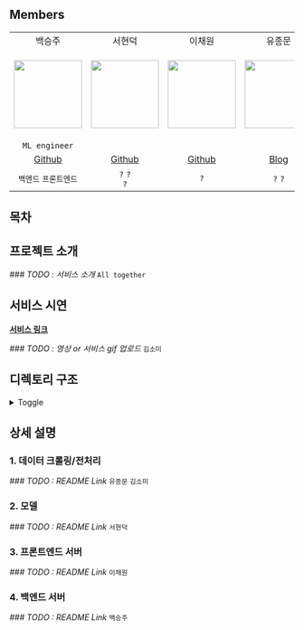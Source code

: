 ## Members

<table align="center">
    <tr>
        <td align="center">백승주</td>
        <td align="center">서현덕</td>
        <td align="center">이채원</td>
        <td align="center">유종문</td>
        <td align="center">김소미</td>
    </tr>
    <tr height="160px">
        <td align="center">
            <img height="120px" weight="120px" src="https://avatars.githubusercontent.com/u/10546369?v=4"/>
        </td>
        <td align="center">
            <img height="120px" weight="120px" src="https://avatars.githubusercontent.com/u/96756092?v=4"/>
        </td>
        <td align="center">
            <img height="120px" weight="120px" src="https://avatars.githubusercontent.com/u/41178045?v=4"/>
        </td>
        <td align="center">
            <img height="120px" weight="120px" src="https://avatars.githubusercontent.com/u/91870042?v=4"/>
        </td>
        <td align="center">
            <img height="120px" weight="120px" src="https://avatars.githubusercontent.com/u/44887886?v=4"/>
        </td>
    </tr>
    <tr>
    </tr>
    <tr>
        <td align="center">
            <code>ML engineer</code>
        </td>
        <td align="center"><code></code></td>
        <td align="center"><code></code></td>
        <td align="center"><code></code></td>
        <td align="center"><code></code></td>
    </tr>
    <tr>
        <td align="center"><a href="https://github.com/halucinor">Github</a></td>
        <td align="center"><a href="">Github</a></td>
        <td align="center"><a href="">Github</a></td>
        <td align="center"><a href="">Blog</a></td>
        <td align="center"><a href="">Github</a></td>
    </tr>
    <tr>
        <td align="center">
          <code>백엔드</code> <code>프론트엔드</code>
        </td>
        <td align="center">
          <code>?</code> <code>?</code> <br> <code>?</code>
        </td>
        <td align="center">
          <code>?</code>
        </td>
        <td align="center">
          <code>?</code> <code>?</code>
        </td>
        <td align="center">
          <code>?</code> <code>?</code> <br> <code>?</code>
        </td>
    </tr>
</table>

## 목차

## 프로젝트 소개

*### TODO : 서비스 소개*
`All together`

## 서비스 시연

[**서비스 링크**](https://bit.ly/3NAqJQd)

*### TODO : 영상 or 서비스 gif 업로드*
`김소미`

## 디렉토리 구조

<details>
<summary>Toggle</summary>
<div markdown="1">

```
    .
    |-- EDA
    |   |-- EDA_codimap.ipynb
    |   |-- IIM_maker.ipynb
    |   `-- make_item_matrix_codimap.ipynb
    |-- README.md
    |-- crawler
    |   `-- codishop
    |-- models
    |   |-- LightGCN
    |   |-- Mult-VAE
    |   |-- Rule based
    |   |-- Rule_based
    |   |-- __init__.py
    |-- poetry.lock
    |-- preprocessing
    |   |-- cluster_item_interaction_matrix.py
    |   |-- preprocess.py
    |   |-- testing_files
    |   `-- utils
    |-- pyproject.toml
    |-- requirements.txt
    |-- resource
    |   |-- CCIM.csv
    |   |-- cluster_item_prob.csv
    |   `-- item.csv
    |-- server
    |   |-- README.md
    |   |-- __init__.py
    |   |-- __main__.py
    |   |-- __pycache__
    |   |-- config.yaml
    |   |-- main.py
    |   `-- services
    |-- server_run.sh
    `-- streamlit_frontend
        |-- app.py
        |-- config.yaml
        |-- main-image.png
        |-- readme.md
        |-- requirements.txt
        |-- streamlit_run.sh
        |-- test.ipynb
        `-- utils.py
```
</div>
</details>

## 상세 설명

### 1. 데이터 크롤링/전처리

*### TODO : README Link*
`유종문` `김소미`

### 2. 모델

*### TODO : README Link*
`서현덕`

### 3. 프론트엔드 서버

*### TODO : README Link*
`이채원`
### 4. 백엔드 서버

*### TODO : README Link*
`백승주`
